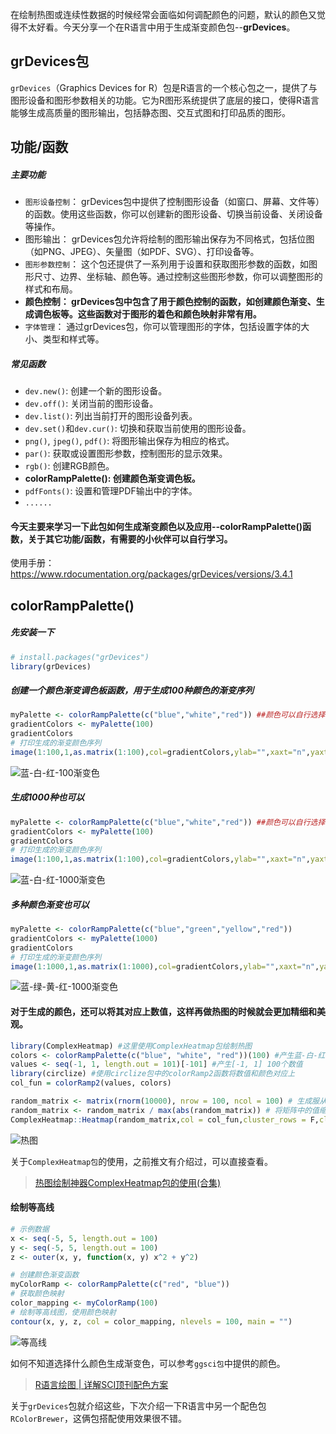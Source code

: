 在绘制热图或连续性数据的时候经常会面临如何调配颜色的问题，默认的颜色又觉得不太好看。今天分享一个在R语言中用于生成渐变颜色包--**grDevices**。

## grDevices包

`grDevices`（Graphics Devices for R）包是R语言的一个核心包之一，提供了与图形设备和图形参数相关的功能。它为R图形系统提供了底层的接口，使得R语言能够生成高质量的图形输出，包括静态图、交互式图和打印品质的图形。

## 功能/函数
##### 主要功能
- `图形设备控制`： grDevices包中提供了控制图形设备（如窗口、屏幕、文件等）的函数。使用这些函数，你可以创建新的图形设备、切换当前设备、关闭设备等操作。
- 图形输出： grDevices包允许将绘制的图形输出保存为不同格式，包括位图（如PNG、JPEG）、矢量图（如PDF、SVG）、打印设备等。
- `图形参数控制`： 这个包还提供了一系列用于设置和获取图形参数的函数，如图形尺寸、边界、坐标轴、颜色等。通过控制这些图形参数，你可以调整图形的样式和布局。
- **颜色控制： grDevices包中包含了用于颜色控制的函数，如创建颜色渐变、生成调色板等。这些函数对于图形的着色和颜色映射非常有用。**
- `字体管理`： 通过grDevices包，你可以管理图形的字体，包括设置字体的大小、类型和样式等。
##### 常见函数
- `dev.new()`: 创建一个新的图形设备。
- `dev.off()`: 关闭当前的图形设备。
- `dev.list()`: 列出当前打开的图形设备列表。
- `dev.set()`和`dev.cur()`: 切换和获取当前使用的图形设备。
- `png()`, `jpeg()`, `pdf()`: 将图形输出保存为相应的格式。
- `par()`: 获取或设置图形参数，控制图形的显示效果。
- `rgb()`: 创建RGB颜色。
- **colorRampPalette(): 创建颜色渐变调色板。**
- `pdfFonts()`: 设置和管理PDF输出中的字体。
- `......`
#### 今天主要来学习一下此包**如何生成渐变颜色以及应用--colorRampPalette()函数**，关于其它功能/函数，有需要的小伙伴可以自行学习。
使用手册：https://www.rdocumentation.org/packages/grDevices/versions/3.4.1

## colorRampPalette()
##### 先安装一下
```r
# install.packages("grDevices")
library(grDevices)
```
##### 创建一个颜色渐变调色板函数，用于生成100种颜色的渐变序列
```r
myPalette <- colorRampPalette(c("blue","white","red")) ##颜色可以自行选择
gradientColors <- myPalette(100)
gradientColors
# 打印生成的渐变颜色序列
image(1:100,1,as.matrix(1:100),col=gradientColors,ylab="",xaxt="n",yaxt="n",bty="n")
```
![蓝-白-红-100渐变色](https://files.mdnice.com/user/23696/4d70e8a2-fae3-4683-87f2-acb24c94b384.png)

##### 生成1000种也可以
```r
myPalette <- colorRampPalette(c("blue","white","red")) ##颜色可以自行选择
gradientColors <- myPalette(100)
gradientColors
# 打印生成的渐变颜色序列
image(1:100,1,as.matrix(1:100),col=gradientColors,ylab="",xaxt="n",yaxt="n",bty="n")
```
![蓝-白-红-1000渐变色](https://files.mdnice.com/user/23696/4d7a0149-323c-4c24-a785-f8e21cb77a59.png)

##### 多种颜色渐变也可以
```r
myPalette <- colorRampPalette(c("blue","green","yellow","red"))
gradientColors <- myPalette(1000)
gradientColors
# 打印生成的渐变颜色序列
image(1:1000,1,as.matrix(1:1000),col=gradientColors,ylab="",xaxt="n",yaxt="n",bty="n")
```

![蓝-绿-黄-红-1000渐变色](https://files.mdnice.com/user/23696/07665c93-db97-49b6-a7ca-d8c3ab1c870c.png)

#### 对于生成的颜色，还可以将其对应上数值，这样再做热图的时候就会更加精细和美观。
```r
library(ComplexHeatmap) #这里使用ComplexHeatmap包绘制热图
colors <- colorRampPalette(c("blue", "white", "red"))(100) #产生蓝-白-红100渐变色
values <- seq(-1, 1, length.out = 101)[-101] #产生[-1, 1] 100个数值
library(circlize) #使用circlize包中的colorRamp2函数将数值和颜色对应上
col_fun = colorRamp2(values, colors) 

random_matrix <- matrix(rnorm(10000), nrow = 100, ncol = 100) # 生成服从正态分布的随机矩阵
random_matrix <- random_matrix / max(abs(random_matrix)) # 将矩阵中的值缩放到[-1, 1]之间
ComplexHeatmap::Heatmap(random_matrix,col = col_fun,cluster_rows = F,cluster_columns = F,name = " ")
```

![热图](https://files.mdnice.com/user/23696/8031d730-63d1-44d5-9775-209926bef1e7.png)

关于`ComplexHeatmap包`的使用，之前推文有介绍过，可以直接查看。
> [热图绘制神器ComplexHeatmap包的使用(合集)](https://mp.weixin.qq.com/s?__biz=Mzg2NjYzNjQ4Ng==&mid=2247485813&idx=1&sn=d7be5ce603dfebb97e88c1c2b0e77bb8&chksm=ce468edcf93107ca199495bffba1ea2f82386483bf6971698cb24a1d33276f5d6f1a5040be34&token=710969448&lang=zh_CN#rd)


#### 绘制等高线
```r
# 示例数据
x <- seq(-5, 5, length.out = 100)
y <- seq(-5, 5, length.out = 100)
z <- outer(x, y, function(x, y) x^2 + y^2)

# 创建颜色渐变函数
myColorRamp <- colorRampPalette(c("red", "blue"))
# 获取颜色映射
color_mapping <- myColorRamp(100)
# 绘制等高线图，使用颜色映射
contour(x, y, z, col = color_mapping, nlevels = 100, main = "")
```

![等高线](https://files.mdnice.com/user/23696/0cc0656a-8b05-4418-bdc5-68438c778df8.png)

如何不知道选择什么颜色生成渐变色，可以参考`ggsci包`中提供的颜色。
> [R语言绘图 | 详解SCI顶刊配色方案](https://mp.weixin.qq.com/s?__biz=Mzg2NjYzNjQ4Ng==&mid=2247485950&idx=1&sn=649c7e76d3c5b6384ef604c1358ed056&chksm=ce468e57f9310741bbf19a3bf95c6295cb16be54413e05a78ab01599c2f22c845b4399c835bb&token=710969448&lang=zh_CN#rd)

关于`grDevices`包就介绍这些，下次介绍一下R语言中另一个配色包`RColorBrewer`，这俩包搭配使用效果很不错。

